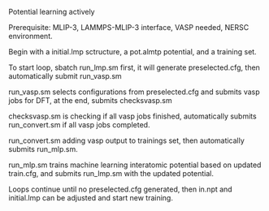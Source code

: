 Potential learning actively

Prerequisite: MLIP-3, LAMMPS-MLIP-3 interface, VASP needed, NERSC environment.

Begin with a initial.lmp sctructure, a pot.almtp potential, and a training set.

To start loop, sbatch run_lmp.sm first, it will generate preselected.cfg, then automatically submit run_vasp.sm

run_vasp.sm selects configurations from preselected.cfg and submits vasp jobs for DFT, at the end, submits checksvasp.sm

checksvasp.sm is checking if all vasp jobs finished, automatically submits run_convert.sm if all vasp jobs completed.

run_convert.sm adding vasp output to trainings set, then automatically submits run_mlp.sm.

run_mlp.sm trains machine learning interatomic potential based on updated train.cfg, and submits run_lmp.sm with the updated potential.

Loops continue until no preselected.cfg generated, then in.npt and initial.lmp can be adjusted and start new training.

